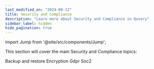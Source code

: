```yaml
---
last_modified_on: "2024-08-12"
title: Security and Compliance
description: "Learn more about Security and Compliance in Qovery"
sidebar_label: hidden
hide_pagination: true
---
```


import Jump from '@site/src/components/Jump';

This section will cover the main Security and Compliance topics:

<Jump to="/docs/security-and-compliance/backup-and-restore/">Backup and restore</Jump>
<Jump to="/docs/security-and-compliance/encryption/">Encryption</Jump>
<Jump to="/docs/security-and-compliance/gdpr/">Gdpr</Jump>
<Jump to="/docs/security-and-compliance/soc2/">Soc2</Jump>



